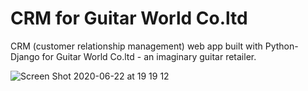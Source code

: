 # CRM for Guitar World Co.ltd

CRM (customer relationship management) web app built with Python-Django for Guitar World Co.ltd - an imaginary guitar retailer.

![Screen Shot 2020-06-22 at 19 19 12](https://user-images.githubusercontent.com/52077647/85276858-697f7200-b4bd-11ea-966a-e96ed8e59acc.png)
